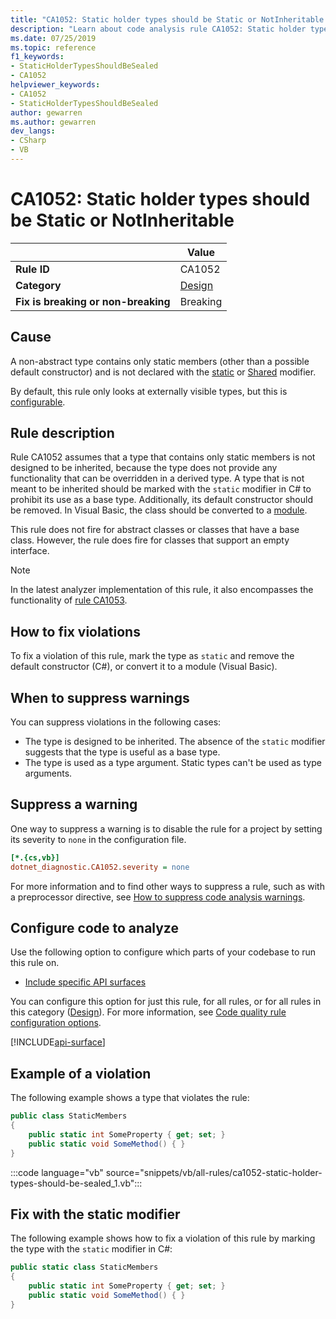 ```yaml
---
title: "CA1052: Static holder types should be Static or NotInheritable (code analysis)"
description: "Learn about code analysis rule CA1052: Static holder types should be Static or NotInheritable"
ms.date: 07/25/2019
ms.topic: reference
f1_keywords:
- StaticHolderTypesShouldBeSealed
- CA1052
helpviewer_keywords:
- CA1052
- StaticHolderTypesShouldBeSealed
author: gewarren
ms.author: gewarren
dev_langs:
- CSharp
- VB
---
```

# CA1052: Static holder types should be Static or NotInheritable

| | Value |
|-|-|
| **Rule ID** |CA1052|
| **Category** |[Design](design-warnings.md)|
| **Fix is breaking or non-breaking** |Breaking|

## Cause

A non-abstract type contains only static members (other than a possible default constructor) and is not declared with the [static](../../../csharp/language-reference/keywords/static.md) or [Shared](../../../visual-basic/language-reference/modifiers/shared.md) modifier.

By default, this rule only looks at externally visible types, but this is [configurable](#configure-code-to-analyze).

## Rule description

Rule CA1052 assumes that a type that contains only static members is not designed to be inherited, because the type does not provide any functionality that can be overridden in a derived type. A type that is not meant to be inherited should be marked with the `static` modifier in C# to prohibit its use as a base type. Additionally, its default constructor should be removed. In Visual Basic, the class should be converted to a [module](../../../visual-basic/language-reference/statements/module-statement.md).

This rule does not fire for abstract classes or classes that have a base class. However, the rule does fire for classes that support an empty interface.

> [!NOTE]
> In the latest analyzer implementation of this rule, it also encompasses the functionality of [rule CA1053](ca1053.md).

## How to fix violations

To fix a violation of this rule, mark the type as `static` and remove the default constructor (C#), or convert it to a module (Visual Basic).

## When to suppress warnings

You can suppress violations in the following cases:

- The type is designed to be inherited. The absence of the `static` modifier suggests that the type is useful as a base type.
- The type is used as a type argument. Static types can't be used as type arguments.

## Suppress a warning

One way to suppress a warning is to disable the rule for a project by setting its severity to `none` in the configuration file.

```ini
[*.{cs,vb}]
dotnet_diagnostic.CA1052.severity = none
```

For more information and to find other ways to suppress a rule, such as with a preprocessor directive, see [How to suppress code analysis warnings](../suppress-warnings.md).

## Configure code to analyze

Use the following option to configure which parts of your codebase to run this rule on.

- [Include specific API surfaces](#include-specific-api-surfaces)

You can configure this option for just this rule, for all rules, or for all rules in this category ([Design](design-warnings.md)). For more information, see [Code quality rule configuration options](../code-quality-rule-options.md).

[!INCLUDE[api-surface](~/includes/code-analysis/api-surface.md)]

## Example of a violation

The following example shows a type that violates the rule:

```csharp
public class StaticMembers
{
    public static int SomeProperty { get; set; }
    public static void SomeMethod() { }
}
```

:::code language="vb" source="snippets/vb/all-rules/ca1052-static-holder-types-should-be-sealed_1.vb":::

## Fix with the static modifier

The following example shows how to fix a violation of this rule by marking the type with the `static` modifier in C#:

```csharp
public static class StaticMembers
{
    public static int SomeProperty { get; set; }
    public static void SomeMethod() { }
}
```
